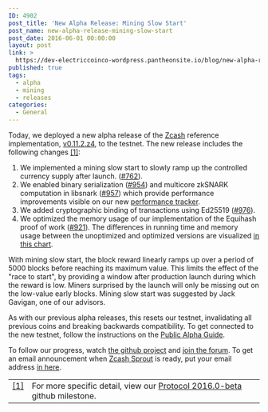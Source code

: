 ```yaml
---
ID: 4902
post_title: 'New Alpha Release: Mining Slow Start'
post_name: new-alpha-release-mining-slow-start
post_date: 2016-06-01 00:00:00
layout: post
link: >
  https://dev-electriccoinco-wordpress.pantheonsite.io/blog/new-alpha-release-mining-slow-start/
published: true
tags:
  - alpha
  - mining
  - releases
categories:
  - General
---
```

<p>Today, we deployed a new alpha release of the <a class="reference external" href="https://github.com/zcash">Zcash</a> reference<br />
implementation, <a class="reference external" href="https://github.com/zcash/zcash/releases/tag/v0.11.2.z4">v0.11.2.z4</a>, to the testnet. The new release includes the following changes <a class="footnote-reference" href="#id2" id="id1">[1]</a>:</p>
<ol class="arabic simple">
<li>We implemented a mining slow start to slowly ramp up the controlled currency supply after launch. (<a class="reference external" href="https://github.com/zcash/zcash/issues/762">#762</a>).</li>
<li>We enabled binary serialization (<a class="reference external" href="https://github.com/zcash/zcash/issues/954">#954</a>) and multicore zkSNARK computation in libsnark (<a class="reference external" href="https://github.com/zcash/zcash/issues/957">#957</a>) which provide performance improvements visible on our new <a class="reference external" href="https://speed.z.cash/comparison/?exe=1%2B9%2C1%2B25&amp;ben=7%2C2&amp;env=1&amp;hor=false&amp;bas=none&amp;chart=normal+bars">performance tracker</a>.</li>
<li>We added cryptographic binding of transactions using Ed25519 (<a class="reference external" href="https://github.com/zcash/zcash/issues/976">#976</a>).</li>
<li>We optimized the memory usage of our implementation of the Equihash proof of work (<a class="reference external" href="https://github.com/zcash/zcash/issues/921">#921</a>). The differences in running time and memory usage between the unoptimized and optimized versions are visualized <a class="reference external" href="https://speed.z.cash/comparison/?exe=1%2B9%2C1%2B25&amp;ben=9%2C4&amp;env=1&amp;hor=false&amp;bas=none&amp;chart=normal+bars">in this chart</a>.</li>
</ol>
<p>With mining slow start, the block reward linearly ramps up over a period of 5000 blocks before reaching its maximum value. This limits the effect of the "race to start", by providing a window after production launch during which the reward is low. Miners surprised by the launch will only be missing out on the low-value early blocks. Mining slow start was suggested by Jack Gavigan, one of our advisors.</p>
<p>As with our previous alpha releases, this resets our testnet, invalidating all previous coins and breaking backwards compatibility. To get connected to the new testnet, follow the instructions on the <a class="reference external" href="https://github.com/zcash/zcash/wiki/Public-Alpha-Guide">Public Alpha Guide</a>.</p>
<p>To follow our progress, watch <a class="reference external" href="https://github.com/zcash/zcash/milestones">the github project</a> and <a class="reference external" href="https://forum.z.cash/">join the forum</a>. To get an email announcement when <a class="reference external" href="/blog/sprout-roadmap/">Zcash Sprout</a> is ready, put your email address <a class="reference external" href="https://z.cash/#launch-notification">in here</a>.</p>
<table class="docutils footnote" frame="void" id="id2" rules="none">
<colgroup>
<col class="label"/>
<col/></colgroup>
<tbody valign="top">
<tr>
<td class="label"><a class="fn-backref" href="#id1">[1]</a></td>
<td>For more specific detail, view our <a class="reference external" href="https://github.com/zcash/zcash/issues?q=milestone%3A%22Protocol+2016.0-beta%22+is%3Aclosed">Protocol 2016.0-beta</a> github milestone.</td>
</tr>
</tbody>
</table>
